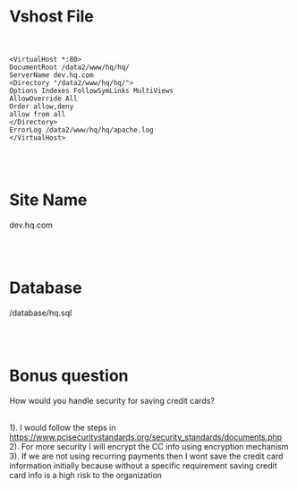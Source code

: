 # Vshost File
<br/><br/>
`<VirtualHost *:80>`<br/>
`DocumentRoot /data2/www/hq/hq/`<br/>
`ServerName dev.hq.com`<br/>
`<Directory "/data2/www/hq/hq/">`<br/>
`Options Indexes FollowSymLinks MultiViews`<br/>
`AllowOverride All`<br/>
`Order allow,deny`<br/>
`allow from all`<br/>
`</Directory>`<br/>
`ErrorLog /data2/www/hq/hq/apache.log`<br/>
`</VirtualHost>`<br/>

<br/><br/>
# Site Name<br/>
dev.hq.com

<br/><br/>
# Database<br/>
/database/hq.sql



<br/><br/>
# Bonus question<br/>
How would you handle security for saving credit cards?<br/><br/>

1). I would follow the steps in https://www.pcisecuritystandards.org/security_standards/documents.php<br/>
2). For more security I will encrypt the CC info using encryption mechanism<br/>
3). If we are not using recurring payments then I wont save the credit card information initially because without a specific requirement saving credit card info is a high risk to the organization<br/>


